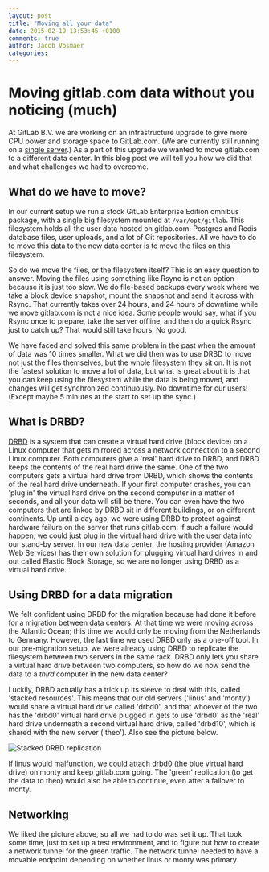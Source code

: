 ```yaml
---
layout: post
title: "Moving all your data"
date: 2015-02-19 13:53:45 +0100
comments: true
author: Jacob Vosmaer
categories: 
---
```

# Moving gitlab.com data without you noticing (much)

At GitLab B.V. we are working on an infrastructure upgrade to give more CPU
power and storage space to GitLab.com. (We are currently still running on a
[single server](/2015/01/03/the-hardware-that-powers-100k-git-repos/).) As a
part of this upgrade we wanted to move gitlab.com to a different data center.
In this blog post we will tell you how we did that and what challenges we had
to overcome.

## What do we have to move?

In our current setup we run a stock GitLab Enterprise Edition omnibus package,
with a single big filesystem mounted at `/var/opt/gitlab`. This
filesystem holds all the user data hosted on gitlab.com: Postgres and Redis
database files, user uploads, and a lot of Git repositories. All we have to do
to move this data to the new data center is to move the files on this
filesystem.

So do we move the files, or the filesystem itself? This is an easy question to
answer. Moving the files using something like Rsync is not an option because it
is just too slow. We do file-based backups every week where we take a block
device snapshot, mount the snapshot and send it across with Rsync. That
currently takes over 24 hours, and 24 hours of downtime while we move
gitlab.com is not a nice idea. Some people would say, what if you Rsync once to
prepare, take the server offline, and then do a quick Rsync just to catch up?
That would still take hours. No good.

We have faced and solved this same problem in the past when the amount of data
was 10 times smaller. What we did then was to use DRBD to move not just the
files themselves, but the whole filesystem they sit on. It is not the fastest
solution to move a lot of data, but what is great about it is that you can keep
using the filesystem while the data is being moved, and changes will get
synchronized continuously. No downtime for our users! (Except maybe 5 minutes
at the start to set up the sync.)

## What is DRBD?

[DRBD](http://www.drbd.org) is a system that can create a virtual hard drive
(block device) on a Linux computer that gets mirrored across a network
connection to a second Linux computer. Both computers give a 'real' hard drive
to DRBD, and DRBD keeps the contents of the real hard drive the same. One of
the two computers gets a virtual hard drive from DRBD, which shows the contents
of the real hard drive underneath. If your first computer crashes, you can
'plug in' the virtual hard drive on the second computer in a matter of seconds,
and all your data will still be there. You can even have the two computers that
are linked by DRBD sit in different buildings, or on different continents. Up
until a day ago, we were using DRBD to protect against hardware failure on the
server that runs gitlab.com: if such a failure would happen, we could just plug
in the virtual hard drive with the user data into our stand-by server. In our
new data center, the hosting provider (Amazon Web Services) has their own
solution for plugging virtual hard drives in and out called Elastic Block
Storage, so we are no longer using DRBD as a virtual hard drive.

## Using DRBD for a data migration

We felt confident using DRBD for the migration because had done it before for a
migration between data centers. At that time we were moving across the Atlantic
Ocean; this time we would only be moving from the Netherlands to Germany.
However, the last time we used DRBD only as a one-off tool. In our
pre-migration setup, we were already using DRBD to replicate the filesystem
between two servers in the same rack. DRBD only lets you share a virtual hard
drive between two computers, so how do we now send the data to a _third_
computer in the new data center?

Luckily, DRBD actually has a trick up its sleeve to deal with this, called
'stacked resources'. This means that our old servers ('linus' and 'monty')
would share a virtual hard drive called 'drbd0', and that whoever of the two
has the 'drbd0' virtual hard drive plugged in gets to use 'drbd0' as the 'real'
hard drive underneath a second virtual hard drive, called 'drbd10', which is
shared with the new server ('theo'). Also see the picture below.

![Stacked DRBD replication](/images/drbd/drbd-three-nodes.png)

If linus would malfunction, we could attach drbd0 (the blue virtual hard drive)
on monty and keep gitlab.com going. The 'green' replication (to get the data to
theo) would also be able to continue, even after a failover to monty.

## Networking

We liked the picture above, so all we had to do was set it up. That took some
time, just to set up a test environment, and to figure out how to create a
network tunnel for the green traffic. The network tunnel needed to have a
movable endpoint depending on whether linus or monty was primary.

